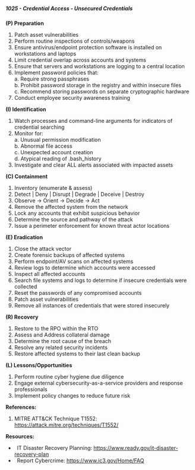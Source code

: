 ##### **1025 - Credential Access - Unsecured Credentials**

**(P) Preparation**

1.  Patch asset vulnerabilities
2.  Perform routine inspections of controls/weapons
3.  Ensure antivirus/endpoint protection software is installed on workstations and laptops
4.  Limit credential overlap across accounts and systems
5.  Ensure that servers and workstations are logging to a central location
6.  Implement password policies that:  
    a. Require strong passphrases  
    b. Prohibit password storage in the registry and within insecure files  
    c. Recommend storing passwords on separate cryptographic hardware
7.  Conduct employee security awareness training

**(I) Identification**

1.  Watch processes and command-line arguments for indicators of credential searching
2.  Monitor for:  
    a. Unusual permission modification  
    b. Abnormal file access  
    c. Unexpected account creation  
    d. Atypical reading of .bash\_history
3.  Investigate and clear ALL alerts associated with impacted assets

**(C) Containment**

1.  Inventory (enumerate & assess)
2.  Detect | Deny | Disrupt | Degrade | Deceive | Destroy
3.  Observe -> Orient -> Decide -> Act
4.  Remove the affected system from the network
5.  Lock any accounts that exhibit suspicious behavior
6.  Determine the source and pathway of the attack
7.  Issue a perimeter enforcement for known threat actor locations

**(E) Eradication**

1.  Close the attack vector
2.  Create forensic backups of affected systems
3.  Perform endpoint/AV scans on affected systems
4.  Review logs to determine which accounts were accessed
5.  Inspect all affected accounts
6.  Search file systems and logs to determine if insecure credentials were collected
7.  Reset the passwords of any compromised accounts
8.  Patch asset vulnerabilities
9.  Remove all instances of credentials that were stored insecurely

**(R) Recovery**

1.  Restore to the RPO within the RTO
2.  Assess and Address collateral damage
3.  Determine the root cause of the breach
4.  Resolve any related security incidents
5.  Restore affected systems to their last clean backup

**(L) Lessons/Opportunities**

1.  Perform routine cyber hygiene due diligence
2.  Engage external cybersecurity-as-a-service providers and response professionals
3.  Implement policy changes to reduce future risk

**References:**

1.  MITRE ATT&CK Technique T1552: https://attack.mitre.org/techniques/T1552/

**Resources:**


*    IT Disaster Recovery Planning: https://www.ready.gov/it-disaster-recovery-plan
*    Report Cybercrime: https://www.ic3.gov/Home/FAQ


  

